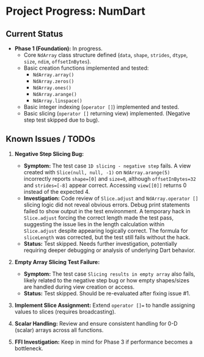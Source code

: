 # Project Progress: NumDart

## Current Status

- **Phase 1 (Foundation):** In progress.
  - Core `NdArray` class structure defined (`data`, `shape`, `strides`, `dtype`,
    `size`, `ndim`, `offsetInBytes`).
  - Basic creation functions implemented and tested:
    - `NdArray.array()`
    - `NdArray.zeros()`
    - `NdArray.ones()`
    - `NdArray.arange()`
    - `NdArray.linspace()`
  - Basic integer indexing (`operator []`) implemented and tested.
  - Basic slicing (`operator []` returning view) implemented. (Negative step
    test skipped due to bug).

## Known Issues / TODOs

1. **Negative Step Slicing Bug:**
   - **Symptom:** The test case `1D slicing - negative step` fails. A view
     created with `Slice(null, null, -1)` on `NdArray.arange(5)` incorrectly
     reports `shape=[0]` and `size=0`, although `offsetInBytes=32` and
     `strides=[-8]` appear correct. Accessing `view[[0]]` returns 0 instead of
     the expected 4.
   - **Investigation:** Code review of `Slice.adjust` and `NdArray.operator []`
     slicing logic did not reveal obvious errors. Debug print statements failed
     to show output in the test environment. A temporary hack in `Slice.adjust`
     forcing the correct length made the test pass, suggesting the issue lies in
     the length calculation within `Slice.adjust` despite appearing logically
     correct. The formula for `sliceLength` was corrected, but the test still
     fails without the hack.
   - **Status:** Test skipped. Needs further investigation, potentially
     requiring deeper debugging or analysis of underlying Dart behavior.

2. **Empty Array Slicing Test Failure:**
   - **Symptom:** The test case `Slicing results in empty array` also fails,
     likely related to the negative step bug or how empty shapes/sizes are
     handled during view creation or access.
   - **Status:** Test skipped. Should be re-evaluated after fixing issue #1.

3. **Implement Slice Assignment:** Extend `operator []=` to handle assigning
   values to slices (requires broadcasting).
4. **Scalar Handling:** Review and ensure consistent handling for 0-D (scalar)
   arrays across all functions.
5. **FFI Investigation:** Keep in mind for Phase 3 if performance becomes a
   bottleneck.
